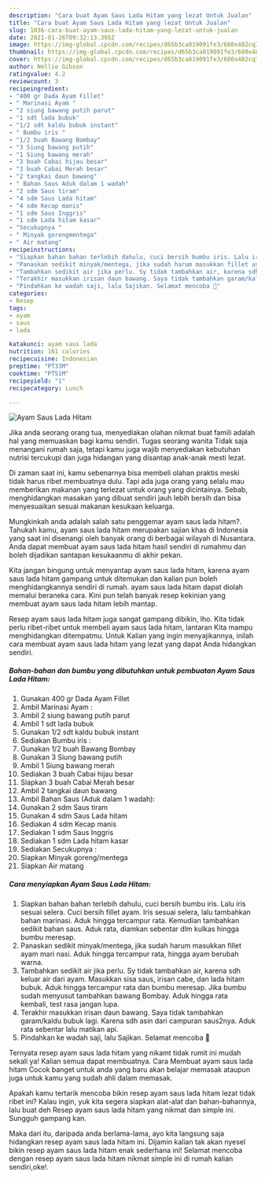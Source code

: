 ```yaml
---
description: "Cara buat Ayam Saus Lada Hitam yang lezat Untuk Jualan"
title: "Cara buat Ayam Saus Lada Hitam yang lezat Untuk Jualan"
slug: 1036-cara-buat-ayam-saus-lada-hitam-yang-lezat-untuk-jualan
date: 2021-01-26T09:32:13.395Z
image: https://img-global.cpcdn.com/recipes/d65b3ca819091fe3/680x482cq70/ayam-saus-lada-hitam-foto-resep-utama.jpg
thumbnail: https://img-global.cpcdn.com/recipes/d65b3ca819091fe3/680x482cq70/ayam-saus-lada-hitam-foto-resep-utama.jpg
cover: https://img-global.cpcdn.com/recipes/d65b3ca819091fe3/680x482cq70/ayam-saus-lada-hitam-foto-resep-utama.jpg
author: Nellie Gibson
ratingvalue: 4.2
reviewcount: 3
recipeingredient:
- "400 gr Dada Ayam Fillet"
- " Marinasi Ayam "
- "2 siung bawang putih parut"
- "1 sdt lada bubuk"
- "1/2 sdt kaldu bubuk instant"
- " Bumbu iris "
- "1/2 buah Bawang Bombay"
- "3 Siung bawang putih"
- "1 Siung bawang merah"
- "3 buah Cabai hijau besar"
- "3 buah Cabai Merah besar"
- "2 tangkai daun bawang"
- " Bahan Saus Aduk dalam 1 wadah"
- "2 sdm Saus tiram"
- "4 sdm Saus Lada hitam"
- "4 sdm Kecap manis"
- "1 sdm Saus Inggris"
- "1 sdm Lada hitam kasar"
- "Secukupnya "
- " Minyak gorengmentega"
- " Air matang"
recipeinstructions:
- "Siapkan bahan bahan terlebih dahulu, cuci bersih bumbu iris. Lalu iris sesuai selera. Cuci bersih fillet ayam. Iris sesuai selera, lalu tambahkan bahan marinasi. Aduk hingga tercampur rata. Kemudian tambahkan sedikit bahan saus. Aduk rata, diamkan sebentar dlm kulkas hingga bumbu meresap."
- "Panaskan sedikit minyak/mentega, jika sudah harum masukkan fillet ayam mari nasi. Aduk hingga tercampur rata, hingga ayam berubah warna."
- "Tambahkan sedikit air jika perlu. Sy tidak tambahkan air, karena sdh keluar air dari ayam. Masukkan sisa saus, irisan cabe, dan lada hitam bubuk. Aduk hingga tercampur rata dan bumbu meresap. Jika bumbu sudah menyusut tambahkan bawang Bombay. Aduk hingga rata kembali, test rasa jangan lupa."
- "Terakhir masukkan irisan daun bawang. Saya tidak tambahkan garam/kaldu bubuk lagi. Karena sdh asin dari campuran saus2nya. Aduk rata sebentar lalu matikan api."
- "Pindahkan ke wadah saji, lalu Sajikan. Selamat mencoba 🥰"
categories:
- Resep
tags:
- ayam
- saus
- lada

katakunci: ayam saus lada 
nutrition: 161 calories
recipecuisine: Indonesian
preptime: "PT33M"
cooktime: "PT51M"
recipeyield: "1"
recipecategory: Lunch

---
```



![Ayam Saus Lada Hitam](https://img-global.cpcdn.com/recipes/d65b3ca819091fe3/680x482cq70/ayam-saus-lada-hitam-foto-resep-utama.jpg)

Jika anda seorang orang tua, menyediakan olahan nikmat buat famili adalah hal yang memuaskan bagi kamu sendiri. Tugas seorang  wanita Tidak saja menangani rumah saja, tetapi kamu juga wajib menyediakan kebutuhan nutrisi tercukupi dan juga hidangan yang disantap anak-anak mesti lezat.

Di zaman  saat ini, kamu sebenarnya bisa membeli olahan praktis meski tidak harus ribet membuatnya dulu. Tapi ada juga orang yang selalu mau memberikan makanan yang terlezat untuk orang yang dicintainya. Sebab, menghidangkan masakan yang dibuat sendiri jauh lebih bersih dan bisa menyesuaikan sesuai makanan kesukaan keluarga. 



Mungkinkah anda adalah salah satu penggemar ayam saus lada hitam?. Tahukah kamu, ayam saus lada hitam merupakan sajian khas di Indonesia yang saat ini disenangi oleh banyak orang di berbagai wilayah di Nusantara. Anda dapat membuat ayam saus lada hitam hasil sendiri di rumahmu dan boleh dijadikan santapan kesukaanmu di akhir pekan.

Kita jangan bingung untuk menyantap ayam saus lada hitam, karena ayam saus lada hitam gampang untuk ditemukan dan kalian pun boleh menghidangkannya sendiri di rumah. ayam saus lada hitam dapat diolah memalui beraneka cara. Kini pun telah banyak resep kekinian yang membuat ayam saus lada hitam lebih mantap.

Resep ayam saus lada hitam juga sangat gampang dibikin, lho. Kita tidak perlu ribet-ribet untuk membeli ayam saus lada hitam, lantaran Kita mampu menghidangkan ditempatmu. Untuk Kalian yang ingin menyajikannya, inilah cara membuat ayam saus lada hitam yang lezat yang dapat Anda hidangkan sendiri.

<!--inarticleads1-->

##### Bahan-bahan dan bumbu yang dibutuhkan untuk pembuatan Ayam Saus Lada Hitam:

1. Gunakan 400 gr Dada Ayam Fillet
1. Ambil  Marinasi Ayam :
1. Ambil 2 siung bawang putih parut
1. Ambil 1 sdt lada bubuk
1. Gunakan 1/2 sdt kaldu bubuk instant
1. Sediakan  Bumbu iris :
1. Gunakan 1/2 buah Bawang Bombay
1. Gunakan 3 Siung bawang putih
1. Ambil 1 Siung bawang merah
1. Sediakan 3 buah Cabai hijau besar
1. Siapkan 3 buah Cabai Merah besar
1. Ambil 2 tangkai daun bawang
1. Ambil  Bahan Saus (Aduk dalam 1 wadah):
1. Gunakan 2 sdm Saus tiram
1. Gunakan 4 sdm Saus Lada hitam
1. Sediakan 4 sdm Kecap manis
1. Sediakan 1 sdm Saus Inggris
1. Sediakan 1 sdm Lada hitam kasar
1. Sediakan Secukupnya :
1. Siapkan  Minyak goreng/mentega
1. Siapkan  Air matang




<!--inarticleads2-->

##### Cara menyiapkan Ayam Saus Lada Hitam:

1. Siapkan bahan bahan terlebih dahulu, cuci bersih bumbu iris. Lalu iris sesuai selera. Cuci bersih fillet ayam. Iris sesuai selera, lalu tambahkan bahan marinasi. Aduk hingga tercampur rata. Kemudian tambahkan sedikit bahan saus. Aduk rata, diamkan sebentar dlm kulkas hingga bumbu meresap.
1. Panaskan sedikit minyak/mentega, jika sudah harum masukkan fillet ayam mari nasi. Aduk hingga tercampur rata, hingga ayam berubah warna.
1. Tambahkan sedikit air jika perlu. Sy tidak tambahkan air, karena sdh keluar air dari ayam. Masukkan sisa saus, irisan cabe, dan lada hitam bubuk. Aduk hingga tercampur rata dan bumbu meresap. Jika bumbu sudah menyusut tambahkan bawang Bombay. Aduk hingga rata kembali, test rasa jangan lupa.
1. Terakhir masukkan irisan daun bawang. Saya tidak tambahkan garam/kaldu bubuk lagi. Karena sdh asin dari campuran saus2nya. Aduk rata sebentar lalu matikan api.
1. Pindahkan ke wadah saji, lalu Sajikan. Selamat mencoba 🥰




Ternyata resep ayam saus lada hitam yang nikamt tidak rumit ini mudah sekali ya! Kalian semua dapat membuatnya. Cara Membuat ayam saus lada hitam Cocok banget untuk anda yang baru akan belajar memasak ataupun juga untuk kamu yang sudah ahli dalam memasak.

Apakah kamu tertarik mencoba bikin resep ayam saus lada hitam lezat tidak ribet ini? Kalau ingin, yuk kita segera siapkan alat-alat dan bahan-bahannya, lalu buat deh Resep ayam saus lada hitam yang nikmat dan simple ini. Sungguh gampang kan. 

Maka dari itu, daripada anda berlama-lama, ayo kita langsung saja hidangkan resep ayam saus lada hitam ini. Dijamin kalian tak akan nyesel bikin resep ayam saus lada hitam enak sederhana ini! Selamat mencoba dengan resep ayam saus lada hitam nikmat simple ini di rumah kalian sendiri,oke!.

